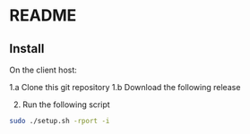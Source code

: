 # README

## Install

On the client host:

1.a Clone this git repository
1.b Download the following release

2. Run the following script

```sh
sudo ./setup.sh -rport -i
```